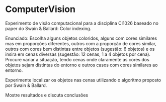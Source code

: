 

# ComputerVision

Experimento de visão computacional para a disciplina CI1026 baseado no paper do Swain & Ballard: Color indexing.

Enunciado:
Escolha alguns objetos coloridos, alguns com cores similares mas em proporções diferentes, outros com a proporção de cores similar, outros com cores bem distintas entre objetos (sugestão: 6 objetos) e os insira em cenas diversas (sugestão: 12 cenas, 1 a 4 objetos por cena). Procure variar a situação, tendo cenas onde claramente as cores dos objetos sejam distintas do entorno e outros casos com cores similares ao entorno.

Experimente localizar os objetos nas cenas utilizando o algoritmo proposto por Swain & Ballard.

Mostre resultados e discuta conclusões
